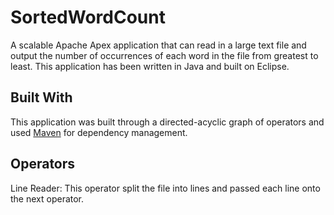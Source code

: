# SortedWordCount
A scalable Apache Apex application that can read in a large text file and output the number of occurrences of each word in the file from greatest to least. This application has been written in Java and built on Eclipse.

## Built With
This application was built through a directed-acyclic graph of operators and used [Maven](https://maven.apache.org/) for dependency management.

## Operators
Line Reader: This operator split the file into lines and passed each line onto the next operator.

